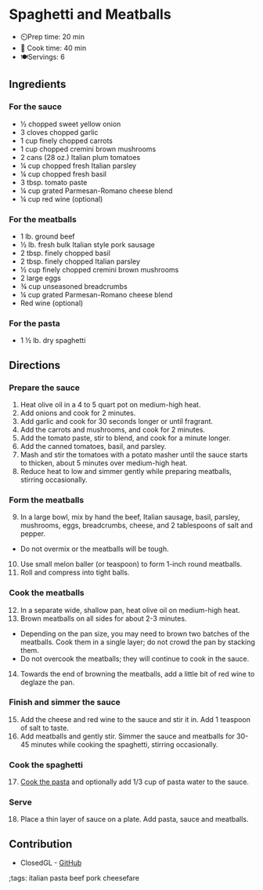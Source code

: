 # Spaghetti and Meatballs

- ⏲️Prep time: 20 min
- 🍳 Cook time: 40 min
- 🍽️Servings: 6

## Ingredients

### For the sauce

- ½ chopped sweet yellow onion
- 3 cloves chopped garlic
- 1 cup finely chopped carrots
- 1 cup chopped cremini brown mushrooms
- 2 cans (28 oz.) Italian plum tomatoes
- ¼ cup chopped fresh Italian parsley
- ¼ cup chopped fresh basil
- 3 tbsp. tomato paste
- ¼ cup grated Parmesan-Romano cheese blend
- ¼ cup red wine (optional)

### For the meatballs

- 1 lb. ground beef
- ½ lb. fresh bulk Italian style pork sausage
- 2 tbsp. finely chopped basil
- 2 tbsp. finely chopped Italian parsley
- ½ cup finely chopped cremini brown mushrooms
- 2 large eggs
- ¾ cup unseasoned breadcrumbs
- ¼ cup grated Parmesan-Romano cheese blend
- Red wine (optional)

### For the pasta

- 1 ½ lb. dry spaghetti

## Directions

### Prepare the sauce

1. Heat olive oil in a 4 to 5 quart pot on medium-high heat.
2. Add onions and cook for 2 minutes.
3. Add garlic and cook for 30 seconds longer or until fragrant.
4. Add the carrots and mushrooms, and cook for 2 minutes.
5. Add the tomato paste, stir to blend, and cook for a minute longer.
6. Add the canned tomatoes, basil, and parsley.
7. Mash and stir the tomatoes with a potato masher until the sauce starts to thicken, about 5 minutes over medium-high heat.
8. Reduce heat to low and simmer gently while preparing meatballs, stirring occasionally.

### Form the meatballs

9. In a large bowl, mix by hand the beef, Italian sausage, basil, parsley, mushrooms, eggs, breadcrumbs, cheese, and 2 tablespoons of salt and pepper.
  - Do not overmix or the meatballs will be tough.
10. Use small melon baller (or teaspoon) to form 1-inch round meatballs.
11. Roll and compress into tight balls.

### Cook the meatballs

12. In a separate wide, shallow pan, heat olive oil on medium-high heat.
13. Brown meatballs on all sides for about 2-3 minutes.
  - Depending on the pan size, you may need to brown two batches of the meatballs. Cook them in a single layer; do not crowd the pan by stacking them.
  - Do not overcook the meatballs; they will continue to cook in the sauce.
14. Towards the end of browning the meatballs, add a little bit of red wine to deglaze the pan.

### Finish and simmer the sauce

15. Add the cheese and red wine to the sauce and stir it in. Add 1 teaspoon of salt to taste.
16. Add meatballs and gently stir. Simmer the sauce and meatballs for 30-45 minutes while cooking the spaghetti, stirring occasionally.

### Cook the spaghetti

17. [Cook the pasta](pasta.html) and optionally add 1/3 cup of pasta water to the sauce.
### Serve

18. Place a thin layer of sauce on a plate. Add pasta, sauce and meatballs.

## Contribution

- ClosedGL - [GitHub](https://github.com/ClosedGL2)

;tags: italian pasta beef pork cheesefare
